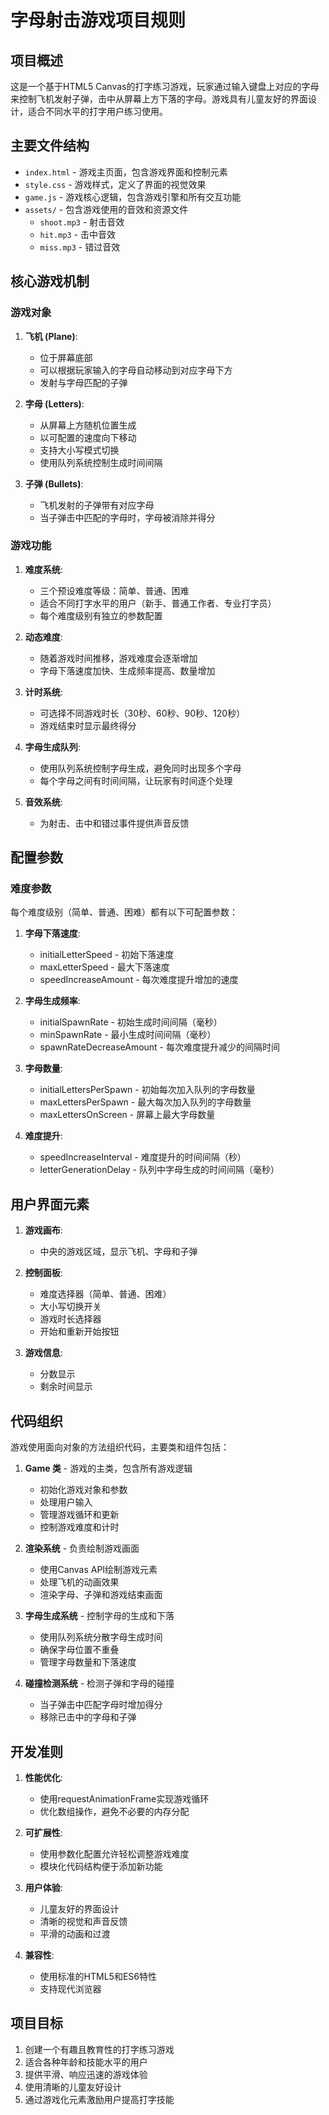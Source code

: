 # 字母射击游戏项目规则

## 项目概述

这是一个基于HTML5 Canvas的打字练习游戏，玩家通过输入键盘上对应的字母来控制飞机发射子弹，击中从屏幕上方下落的字母。游戏具有儿童友好的界面设计，适合不同水平的打字用户练习使用。

## 主要文件结构

- `index.html` - 游戏主页面，包含游戏界面和控制元素
- `style.css` - 游戏样式，定义了界面的视觉效果
- `game.js` - 游戏核心逻辑，包含游戏引擎和所有交互功能
- `assets/` - 包含游戏使用的音效和资源文件
  - `shoot.mp3` - 射击音效
  - `hit.mp3` - 击中音效
  - `miss.mp3` - 错过音效

## 核心游戏机制

### 游戏对象

1. **飞机 (Plane)**:
   - 位于屏幕底部
   - 可以根据玩家输入的字母自动移动到对应字母下方
   - 发射与字母匹配的子弹

2. **字母 (Letters)**:
   - 从屏幕上方随机位置生成
   - 以可配置的速度向下移动
   - 支持大小写模式切换
   - 使用队列系统控制生成时间间隔

3. **子弹 (Bullets)**:
   - 飞机发射的子弹带有对应字母
   - 当子弹击中匹配的字母时，字母被消除并得分

### 游戏功能

1. **难度系统**:
   - 三个预设难度等级：简单、普通、困难
   - 适合不同打字水平的用户（新手、普通工作者、专业打字员）
   - 每个难度级别有独立的参数配置

2. **动态难度**:
   - 随着游戏时间推移，游戏难度会逐渐增加
   - 字母下落速度加快、生成频率提高、数量增加

3. **计时系统**:
   - 可选择不同游戏时长（30秒、60秒、90秒、120秒）
   - 游戏结束时显示最终得分

4. **字母生成队列**:
   - 使用队列系统控制字母生成，避免同时出现多个字母
   - 每个字母之间有时间间隔，让玩家有时间逐个处理

5. **音效系统**:
   - 为射击、击中和错过事件提供声音反馈

## 配置参数

### 难度参数

每个难度级别（简单、普通、困难）都有以下可配置参数：

1. **字母下落速度**:
   - initialLetterSpeed - 初始下落速度
   - maxLetterSpeed - 最大下落速度
   - speedIncreaseAmount - 每次难度提升增加的速度

2. **字母生成频率**:
   - initialSpawnRate - 初始生成时间间隔（毫秒）
   - minSpawnRate - 最小生成时间间隔（毫秒）
   - spawnRateDecreaseAmount - 每次难度提升减少的间隔时间

3. **字母数量**:
   - initialLettersPerSpawn - 初始每次加入队列的字母数量
   - maxLettersPerSpawn - 最大每次加入队列的字母数量
   - maxLettersOnScreen - 屏幕上最大字母数量

4. **难度提升**:
   - speedIncreaseInterval - 难度提升的时间间隔（秒）
   - letterGenerationDelay - 队列中字母生成的时间间隔（毫秒）

## 用户界面元素

1. **游戏画布**:
   - 中央的游戏区域，显示飞机、字母和子弹

2. **控制面板**:
   - 难度选择器（简单、普通、困难）
   - 大小写切换开关
   - 游戏时长选择器
   - 开始和重新开始按钮

3. **游戏信息**:
   - 分数显示
   - 剩余时间显示

## 代码组织

游戏使用面向对象的方法组织代码，主要类和组件包括：

1. **Game 类** - 游戏的主类，包含所有游戏逻辑
   - 初始化游戏对象和参数
   - 处理用户输入
   - 管理游戏循环和更新
   - 控制游戏难度和计时

2. **渲染系统** - 负责绘制游戏画面
   - 使用Canvas API绘制游戏元素
   - 处理飞机的动画效果
   - 渲染字母、子弹和游戏结束画面

3. **字母生成系统** - 控制字母的生成和下落
   - 使用队列系统分散字母生成时间
   - 确保字母位置不重叠
   - 管理字母数量和下落速度

4. **碰撞检测系统** - 检测子弹和字母的碰撞
   - 当子弹击中匹配字母时增加得分
   - 移除已击中的字母和子弹

## 开发准则

1. **性能优化**:
   - 使用requestAnimationFrame实现游戏循环
   - 优化数组操作，避免不必要的内存分配

2. **可扩展性**:
   - 使用参数化配置允许轻松调整游戏难度
   - 模块化代码结构便于添加新功能

3. **用户体验**:
   - 儿童友好的界面设计
   - 清晰的视觉和声音反馈
   - 平滑的动画和过渡

4. **兼容性**:
   - 使用标准的HTML5和ES6特性
   - 支持现代浏览器

## 项目目标

1. 创建一个有趣且教育性的打字练习游戏
2. 适合各种年龄和技能水平的用户
3. 提供平滑、响应迅速的游戏体验
4. 使用清晰的儿童友好设计
5. 通过游戏化元素激励用户提高打字技能 